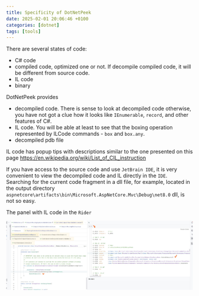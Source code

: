 ```yaml
---
title: Specificity of DotNetPeek
date: 2025-02-01 20:06:46 +0100
categories: [dotnet]
tags: [tools]
---
```


There are several states of code:
- C# code
- compiled code, optimized one or not. If decompile compiled code, it will be different from source code.
- IL code 
- binary 

DotNetPeek provides

- decompiled code.  There is sense to look at decompiled code otherwise, you have not got a clue how 	it looks like  `IEnumerable`, `record`,  and other features of C#.   
- IL code.  You will be able at least to see that the boxing operation represented by  ILCode commands -  `box` and `box.any`.
- decompiled pdb file

IL code has  popup tips  with  descriptions similar to the one presented on this page
<https://en.wikipedia.org/wiki/List_of_CIL_instruction>


If you have access to the source code and use `JetBrain IDE`, it is very convenient to view the decompiled code and IL directly in the `IDE`.
Searching for the current code fragment in a dll file, for example, located in the output directory `aspnetcore\artifacts\bin\Microsoft.AspNetCore.Mvc\Debug\net8.0` dll, is not so easy.

The panel with IL code in the `Rider`

![The panel with IL code in `Rider](/assets/DotNetPeek.jpg) 
